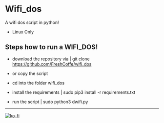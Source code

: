 # Wifi_dos

 A wifi dos script in python!


- Linux Only

## Steps how to run a WIFI_DOS!

- download the repository via | git clone https://github.com/FreshCoffe/wifi_dos
- or copy the script

- cd into the folder wifi_dos
- install the requirements | sudo pip3 install -r requirements.txt
- run the script | sudo python3 dwifi.py

---

[![ko-fi](https://ko-fi.com/img/githubbutton_sm.svg)](https://ko-fi.com/R6R0DMCZT)
